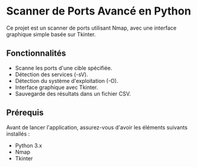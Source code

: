 # Scanner de Ports Avancé en Python

Ce projet est un scanner de ports utilisant Nmap, avec une interface graphique simple basée sur Tkinter. 

## Fonctionnalités

- Scanne les ports d'une cible spécifiée.
- Détection des services (-sV).
- Détection du système d'exploitation (-O).
- Interface graphique avec Tkinter.
- Sauvegarde des résultats dans un fichier CSV.

## Prérequis

Avant de lancer l'application, assurez-vous d'avoir les éléments suivants installés :

- Python 3.x
- Nmap
- Tkinter 
